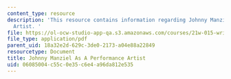 ```yaml
---
content_type: resource
description: 'This resource contains information regarding Johnny Manziel As A Performance
  Artist. '
file: https://ol-ocw-studio-app-qa.s3.amazonaws.com/courses/21w-015-writing-and-rhetoric-writing-about-sports-fall-2013/06085004c55c0e35c6e4a96da812e535_MIT21W_015F13_ChoffTSyFin3.pdf
file_type: application/pdf
parent_uid: 18a32e2d-629c-3de0-2173-a04e88a22849
resourcetype: Document
title: Johnny Manziel As A Performance Artist
uid: 06085004-c55c-0e35-c6e4-a96da812e535
---
```

